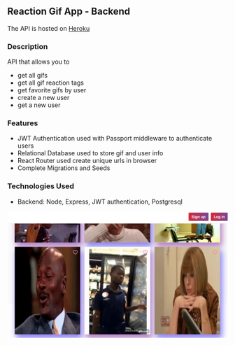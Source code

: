 ## Reaction Gif App - Backend

The API is hosted on [Heroku](https://lit-dusk-44111.herokuapp.com/api/v1/gifs)

### Description

API that allows you to 

- get all gifs 
- get all gif reaction tags
- get favorite gifs by user
- create a new user
- get a new user


### Features

- JWT Authentication used with Passport middleware to authenticate users
- Relational Database used to store gif and user info
- React Router used create unique urls in browser
- Complete Migrations and Seeds


### Technologies Used

- Backend:  Node, Express, JWT authentication, Postgresql

![View of the React frontend](https://github.com/elainecode/test-app/blob/master/test.png)
